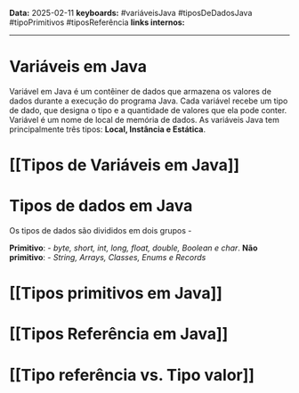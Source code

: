 
**Data:** 2025-02-11
**keyboards:** #variáveisJava #tiposDeDadosJava #tipoPrimitivos #tiposReferência 
**links internos:** 
___
# Variáveis em Java

Variável em Java é um contêiner de dados que armazena os valores de dados durante a execução do programa Java. Cada variável recebe um tipo de dado, que designa o tipo e a quantidade de valores que ela pode conter. Variável é um nome de local de memória de dados. As variáveis Java tem principalmente três tipos: **Local, Instância e Estática**.

# [[Tipos de Variáveis em Java]]



# Tipos de dados em Java

Os tipos de dados são divididos em dois grupos -

**Primitivo**: - *byte, short, int, long, float, double, Boolean e char*.
**Não primitivo**: - *String, Arrays, Classes, Enums e Records*

# [[Tipos primitivos em Java]]


# [[Tipos Referência em Java]] 


# [[Tipo referência vs. Tipo valor]]






